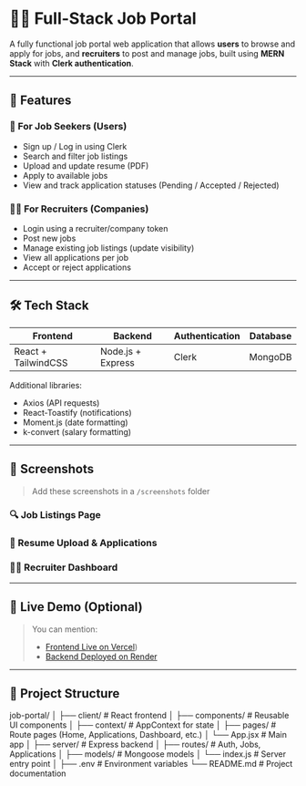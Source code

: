 # 🧑‍💼 Full-Stack Job Portal

A fully functional job portal web application that allows **users** to browse and apply for jobs, and **recruiters** to post and manage jobs, built using **MERN Stack** with **Clerk authentication**.

---

## 🚀 Features

### 👥 For Job Seekers (Users)
- Sign up / Log in using Clerk
- Search and filter job listings
- Upload and update resume (PDF)
- Apply to available jobs
- View and track application statuses (Pending / Accepted / Rejected)

### 🧑‍💼 For Recruiters (Companies)
- Login using a recruiter/company token
- Post new jobs
- Manage existing job listings (update visibility)
- View all applications per job
- Accept or reject applications

---

## 🛠️ Tech Stack

| Frontend            | Backend           | Authentication | Database |
|---------------------|-------------------|----------------|----------|
| React + TailwindCSS | Node.js + Express | Clerk          | MongoDB  |

Additional libraries:
- Axios (API requests)
- React-Toastify (notifications)
- Moment.js (date formatting)
- k-convert (salary formatting)

---

## 📸 Screenshots

> Add these screenshots in a `/screenshots` folder

### 🔍 Job Listings Page


### 📄 Resume Upload & Applications

### 🧑‍💼 Recruiter Dashboard

---

## 🧪 Live Demo (Optional)

> You can mention:
> - [Frontend Live on Vercel](https://job-portal-client-five-iota.vercel.app/))
> - [Backend Deployed on Render]((https://job-portal-seven-chi.vercel.app/))

---

## 📂 Project Structure
job-portal/
│
├── client/ # React frontend
│ ├── components/ # Reusable UI components
│ ├── context/ # AppContext for state
│ ├── pages/ # Route pages (Home, Applications, Dashboard, etc.)
│ └── App.jsx # Main app
│
├── server/ # Express backend
│ ├── routes/ # Auth, Jobs, Applications
│ ├── models/ # Mongoose models
│ └── index.js # Server entry point
│
├── .env # Environment variables
└── README.md # Project documentation
